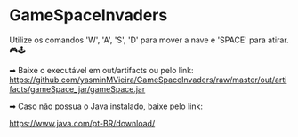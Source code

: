 # GameSpaceInvaders
Utilize os comandos 'W', 'A', 'S', 'D' para mover a nave e 'SPACE' para atirar. 🎮🕹

➡ Baixe o executável em out/artifacts ou pelo link: https://github.com/yasminMVieira/GameSpaceInvaders/raw/master/out/artifacts/gameSpace_jar/gameSpace.jar

➡ Caso não possua o Java instalado, baixe pelo link:

https://www.java.com/pt-BR/download/
